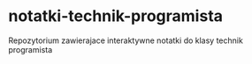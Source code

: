 # notatki-technik-programista
Repozytorium zawierajace interaktywne notatki do klasy technik programista
